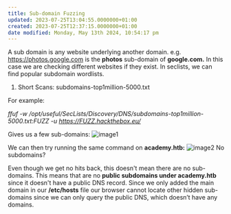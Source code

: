 ```yaml
---
title: Sub-domain Fuzzing
updated: 2023-07-25T13:04:55.0000000+01:00
created: 2023-07-25T12:37:15.0000000+01:00
date modified: Monday, May 13th 2024, 10:54:17 pm
---
```


A sub domain is any website underlying another domain. e.g. <https://photos.google.com> is the **photos** sub-domain of **google.com.** In this case we are checking different websites if they exist. In seclists, we can find popular subdomain wordlists.

1.  Short Scans: subdomains-top1million-5000.txt

For example:

*ffuf -w /opt/useful/SecLists/Discovery/DNS/subdomains-top1million-5000.txt:FUZZ -u <https://FUZZ.hackthebox.eu/>*

Gives us a few sub-domains:
![image1](../../../../_resources/image1-144.png)

We can then try running the same command on **academy.htb:**
![image2](../../../../_resources/image2-116.png)
No subdomains?

Even though we get no hits back, this doesn't mean there are no sub-domains. This means that are no **public subdomains under academy.htb** since it doesn't have a public DNS record. Since we only added the main domain in our **/etc/hosts** file our browser cannot locate other hidden sub-domains since we can only query the public DNS, which doesn’t have any domains.

